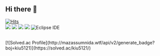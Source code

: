 ## Hi there 👋

[![Hits](https://hits.seeyoufarm.com/api/count/incr/badge.svg?url=https%3A%2F%2Fgithub.com%2Fjsc5023&count_bg=%2379C83D&title_bg=%23555555&icon=&icon_color=%23E7E7E7&title=hits&edge_flat=false)](https://hits.seeyoufarm.com)
<br/>
![](https://img.shields.io/badge/Java-007396?style=flat&logo=OpenJDK&logoColor=white")
![](https://img.shields.io/badge/asp.net-512BD4?style=flat&logo=OpenJDK&logoColor=white")
![](https://img.shields.io/badge/gitkraken-000000?style=flat&logo=gitkraken&logoColor=white")
![](https://img.shields.io/badge/Intellij-000000?style=flat&logo=intellijidea&logoColor=white")
![Eclipse IDE](https://img.shields.io/badge/Eclipse%20IDE-2C2255.svg?&style=flat&logo=Eclipse%20IDE&logoColor=white)
<br/>

<!--
![Jsc5023's GitHub stats](https://github-readme-stats.vercel.app/api?username=jsc5023&show_icons=true&theme=dark)
// 아직 못올릴듯..... 스탯이 .... 너무낮음
-->
<br/>
[![Solved.ac Profile](http://mazassumnida.wtf/api/v2/generate_badge?boj=kiu5121)](https://solved.ac/kiu5121/)


<!--
**jsc5023/jsc5023** is a ✨ _special_ ✨ repository because its `README.md` (this file) appears on your GitHub profile.

Here are some ideas to get you started:

- 🔭 I’m currently working on ...
- 🌱 I’m currently learning ...
- 👯 I’m looking to collaborate on ...
- 🤔 I’m looking for help with ...
- 💬 Ask me about ...
- 📫 How to reach me: ...
- 😄 Pronouns: ...
- ⚡ Fun fact: ...
-->
